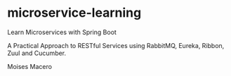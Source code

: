 # microservice-learning
Learn Microservices with Spring Boot

A Practical Approach to RESTful Services using RabbitMQ, Eureka, Ribbon, Zuul and Cucumber.

Moises Macero
